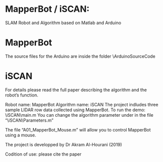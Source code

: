 # MapperBot / iSCAN: 
SLAM Robot and Algorithm based on Matlab and Arduino

# MapperBot
The source files for the Arduino are inside the folder \ArduinoSourceCode

# iSCAN
For details please read the full paper describing the  algorithm and the robot’s function.

Robot name: MapperBot
Algorithm name: iSCAN
The project indludes three sample LIDAR row data collected using MapperBot.
To run the demo: \iSCAN\main.m 
You can change the algorithm parameter under in the file “\iSCAN\Parameters.m”

The file “A01_MapperBot_Mouse.m” will allow you to control MapperBot using a mouse.

The project is developped by Dr Akram Al-Hourani (2019)

Codition of use: please cite the paper
